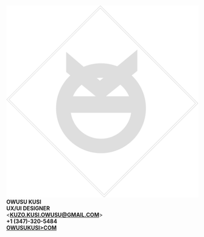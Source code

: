 ![](images/resumelogo.png "logo")
**OWUSU KUSI**  <br>
**UX/UI DESIGNER**<br>
<**KUZO.KUSI.OWUSU@GMAIL.COM**> <br>
**+1 (347)-320-5484** <br>
[**OWUSUKUSI>COM**](https://www.owusukusi.com "My Portfolio")
